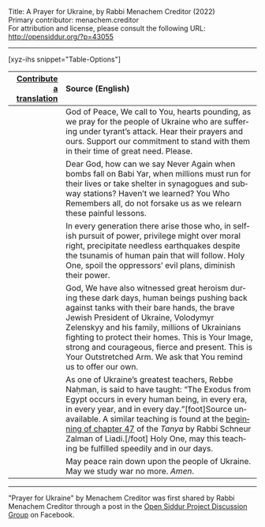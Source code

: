<html>
<head></head>
<body>
Title: A Prayer for Ukraine, by Rabbi Menachem Creditor (2022)<br />
Primary contributor: menachem.creditor<br />
For attribution and license, please consult the following URL: <a href="http://opensiddur.org/?p=43055">http://opensiddur.org/?p=43055</a>
<p />
<hr />

[xyz-ihs snippet="Table-Options"]<table style="margin-left: auto; margin-right: auto;" class="draggable">
<thead><tr><th id="x" style="text-align: right;"><a href="/translate/" target="_blank" rel="noopener">Contribute a translation</a></th><th style="text-align: left;">Source (English)</th></tr></thead>
<tbody>
<tr><td style="vertical-align:top;">
<div class="liturgy" lang="he" style="text-align: right;">

</div></td>

<td style="vertical-align:top;">
<div class="english" lang="en" style="text-align: left;">
God of Peace,
We call to You, 
hearts pounding, 
as we pray for the people of Ukraine who are suffering under tyrant’s attack. 
Hear their prayers and ours. 
Support our commitment to stand with them in their time of great need. 
Please.
</div></td></tr>


<tr><td style="vertical-align:top;">
<div class="liturgy" lang="he" style="text-align: right;">

</div></td>

<td style="vertical-align:top;">
<div class="english" lang="en" style="text-align: left;">
Dear God, 
how can we say Never Again when bombs fall on Babi Yar, 
when millions must run for their lives 
or take shelter in synagogues and subway stations? 
Haven’t we learned? 
You Who Remembers all, do not forsake us 
as we relearn these painful lessons.
</div></td></tr>


<tr><td style="vertical-align:top;">
<div class="liturgy" lang="he" style="text-align: right;">

</div></td>

<td style="vertical-align:top;">
<div class="english" lang="en" style="text-align: left;">
In every generation there arise those who, 
in selfish pursuit of power, 
privilege might over moral right, 
precipitate needless earthquakes 
despite the tsunamis of human pain that will follow. 
Holy One, 
spoil the oppressors’ evil plans, 
diminish their power.
</div></td></tr>


<tr><td style="vertical-align:top;">
<div class="liturgy" lang="he" style="text-align: right;">

</div></td>

<td style="vertical-align:top;">
<div class="english" lang="en" style="text-align: left;">
God, 
We have also witnessed great heroism during these dark days, 
human beings pushing back against tanks with their bare hands, 
the brave Jewish President of Ukraine, 
Volodymyr Zelenskyy and his family, 
millions of Ukrainians fighting to protect their homes. 
This is Your Image, 
strong and courageous, 
fierce and present. 
This is Your Outstretched Arm. 
We ask that You remind us to offer our own.
</div></td></tr>


<tr><td style="vertical-align:top;">
<div class="liturgy" lang="he" style="text-align: right;">

</div></td>

<td style="vertical-align:top;">
<div class="english" lang="en" style="text-align: left;">
As one of Ukraine’s greatest teachers, Rebbe Naḥman, is said to have taught: 
“The Exodus from Egypt occurs in every human being, 
in every era, in every year, and in every day.”[foot]Source unavailable. A similar teaching is found at the <a href="https://www.chabad.org/library/tanya/tanya_cdo/aid/7926/jewish/Chapter-47.htm">beginning of chapter 47</a> of the <em>Tanya</em> by Rabbi Schneur Zalman of Liadi.[/foot] 
Holy One, may this teaching be fulfilled speedily and in our days.
</div></td></tr>


<tr><td style="vertical-align:top;">
<div class="liturgy" lang="he" style="text-align: right;">

</div></td>

<td style="vertical-align:top;">
<div class="english" lang="en" style="text-align: left;">
May peace rain down upon the people of Ukraine. 
May we study war no more.
<em>Amen</em>.
</div></td></tr>
</tbody></table>

<hr />

"Prayer for Ukraine" by Menachem Creditor was first shared by Rabbi Menachem Creditor through a post in the <a href="https://www.facebook.com/groups/opensiddur/posts/10159245926912746/">Open Siddur Project Discussion Group</a> on Facebook.

&nbsp;
</body>
</html>